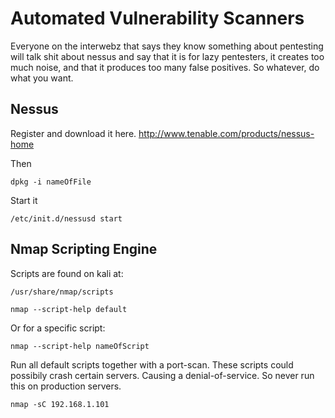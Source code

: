 # Automated Vulnerability Scanners

Everyone on the interwebz that says they know something about pentesting will talk shit about nessus and say that it is for lazy pentesters, it creates too much noise, and that it produces too many false positives. So whatever, do what you want. 

## Nessus

Register and download it here.
http://www.tenable.com/products/nessus-home

Then
```
dpkg -i nameOfFile
```

Start it
```
/etc/init.d/nessusd start
```

## Nmap Scripting Engine


Scripts are found on kali at:

```
/usr/share/nmap/scripts
```

```
nmap --script-help default
```

Or for a specific script:

```
nmap --script-help nameOfScript
```

Run all default scripts together with a port-scan. These scripts could possibily crash certain servers. Causing a denial-of-service. So never run this on production servers.
```
nmap -sC 192.168.1.101
```